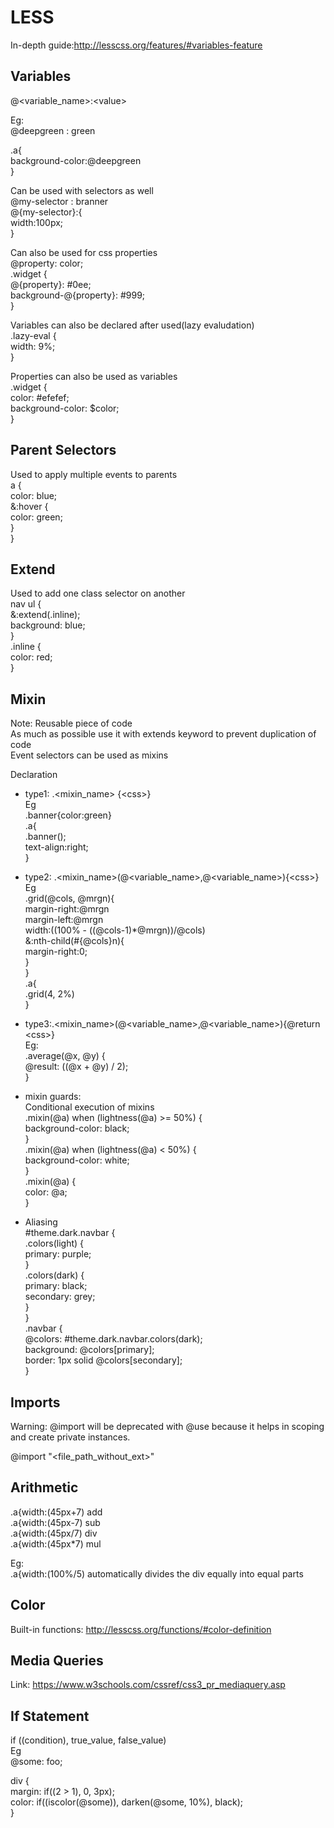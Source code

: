 # LESS

In-depth guide:<http://lesscss.org/features/#variables-feature>

## Variables

@&lt;variable_name&gt;:&lt;value&gt;

Eg:  
@deepgreen : green

.a{  
 background-color:@deepgreen  
}

Can be used with selectors as well  
@my-selector : branner  
@{my-selector}:{  
width:100px;  
}

Can also be used for css properties  
@property: color;  
.widget {  
@{property}: #0ee;  
background-@{property}: #999;  
}

Variables can also be declared after used(lazy evaludation)  
.lazy-eval {  
width: 9%;  
}

Properties can also be used as variables  
.widget {  
color: #efefef;  
background-color: \$color;  
}

## Parent Selectors

Used to apply multiple events to parents  
a {  
color: blue;  
&:hover {  
color: green;  
}  
}

## Extend

Used to add one class selector on another  
nav ul {  
&:extend(.inline);  
background: blue;  
}  
.inline {  
color: red;  
}

## Mixin

Note: Reusable piece of code  
As much as possible use it with extends keyword to prevent duplication of code  
Event selectors can be used as mixins

Declaration

- type1: .&lt;mixin_name&gt; {&lt;css&gt;}  
  Eg  
  .banner{color:green}  
  .a{  
  .banner();  
  text-align:right;  
  }

- type2: .&lt;mixin_name&gt;(@&lt;variable_name&gt;,@&lt;variable_name&gt;){&lt;css&gt;}  
   Eg  
   .grid(@cols, @mrgn){  
   margin-right:@mrgn  
  margin-left:@mrgn  
   width:((100% - ((@cols-1)\*@mrgn))/@cols)  
  &:nth-child(#{@cols}n){  
   margin-right:0;  
   }  
   }  
   .a{  
   .grid(4, 2%)  
   }

- type3:.&lt;mixin_name&gt;(@&lt;variable_name&gt;,@&lt;variable_name&gt;){@return &lt;css&gt;}  
  Eg:  
  .average(@x, @y) {  
  @result: ((@x + @y) / 2);  
  }

- mixin guards:  
  Conditional execution of mixins  
  .mixin(@a) when (lightness(@a) >= 50%) {  
  background-color: black;  
  }  
  .mixin(@a) when (lightness(@a) < 50%) {  
  background-color: white;  
  }  
  .mixin(@a) {  
  color: @a;  
  }

- Aliasing  
  #theme.dark.navbar {  
  .colors(light) {  
  primary: purple;  
  }  
  .colors(dark) {  
  primary: black;  
  secondary: grey;  
  }  
  }  
  .navbar {  
  @colors: #theme.dark.navbar.colors(dark);  
  background: @colors[primary];  
  border: 1px solid @colors[secondary];  
  }

## Imports

Warning: @import will be deprecated with @use because it helps in scoping and create private instances.

@import \"&lt;file_path_without_ext&gt;\"

## Arithmetic

.a{width:(45px+7) add  
.a{width:(45px-7) sub  
.a{width:(45px/7) div  
.a{width:(45px\*7) mul

Eg:  
.a{width:(100%/5) automatically divides the div equally into equal parts

## Color

Built-in functions: <http://lesscss.org/functions/#color-definition>

## Media Queries

Link: <https://www.w3schools.com/cssref/css3_pr_mediaquery.asp>

## If Statement

if ((condition), true_value, false_value)  
Eg  
@some: foo;

div {  
margin: if((2 > 1), 0, 3px);  
color: if((iscolor(@some)), darken(@some, 10%), black);  
}
